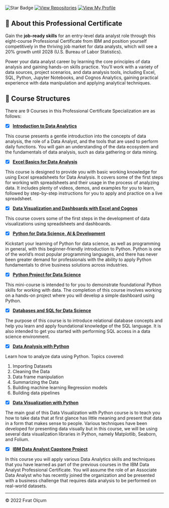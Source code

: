  ![Star Badge](https://img.shields.io/static/v1?label=%F0%9F%8C%9F&message=If%20Useful&style=style=flat&color=BC4E99)
 [![View Repositories](https://img.shields.io/badge/View-My_Repositories-blue?logo=GitHub)](https://github.com/firatolcum?tab=repositories)
[![View My Profile](https://img.shields.io/badge/View-My_Profile-green?logo=GitHub)](https://github.com/firatolcum) 

## 📣 About this Professional Certificate
Gain the **job-ready skills** for an entry-level data analyst role through this eight-course Professional Certificate from IBM and position yourself competitively in the thriving job market for data analysts, which will see a 20% growth until 2028 (U.S. Bureau of Labor Statistics).

Power your data analyst career by learning the core principles of data analysis and gaining hands-on skills practice. You’ll work with a variety of data sources, project scenarios, and data analysis tools, including Excel, SQL, Python, Jupyter Notebooks, and Cognos Analytics, gaining practical experience with data manipulation and applying analytical techniques.


## 📂 Course Structures

There are 9 Courses in this Professional Certificate Specialization are as follows:


- [x] [__Introduction to Data Analytics__](https://github.com/firatolcum/IBM_Data_Analyst_Professional_Certificate_Course/blob/master/07-Certificates/01-Introduction%20to%20Data%20Analytics.jpg)


This course presents a gentle introduction into the concepts of data analysis, the role of a Data Analyst, and the tools that are used to perform daily functions. You will gain an understanding of the data ecosystem and the fundamentals of data analysis, such as data gathering or data mining.


- [x] [__Excel Basics for Data Analysis__](https://github.com/firatolcum/IBM_Data_Analyst_Professional_Certificate_Course/blob/master/07-Certificates/02-Excel%20Basics%20for%20Data%20Analysis.jpg)

This course is designed to provide you with basic working knowledge for using Excel spreadsheets for Data Analysis. It covers some of the first steps for working with spreadsheets and their usage in the process of analyzing data.  It includes plenty of videos, demos, and examples for you to learn, followed by step-by-step instructions for you to apply and practice on a live spreadsheet.



- [X] [__Data Visualization and Dashboards with Excel and Cognos__ ](https://github.com/firatolcum/IBM_Data_Analyst_Professional_Certificate_Course/blob/master/07-Certificates/03-Data%20Visualization%20and%20Dashboards%20with%20Excel%20and%20Cognos.jpg)

This course covers some of the first steps in the development of data visualizations using spreadsheets and dashboards. 


- [x] [__Python for Data Science, AI & Development__](https://github.com/firatolcum/IBM_Data_Analyst_Professional_Certificate_Course/blob/master/07-Certificates/04-Python%20for%20Data%20Science%2CAI%20and%20Depelopment.jpg)

Kickstart your learning of Python for data science, as well as programming in general, with this beginner-friendly introduction to Python. Python is one of the world’s most popular programming languages, and there has never been greater demand for professionals with the ability to apply Python fundamentals to drive business solutions across industries. 


- [X] [__Python Project for Data Science__](https://github.com/firatolcum/IBM_Data_Analyst_Professional_Certificate_Course/blob/master/07-Certificates/05-Python%20Project%20for%20Data%20Science.jpg)

This mini-course is intended to for you to demonstrate foundational Python skills for working with data. The completion of this course involves working on a hands-on project where you will develop a simple dashboard using Python.


- [x] [__Databases and SQL for Data Science__](https://github.com/firatolcum/IBM_Data_Analyst_Professional_Certificate_Course/blob/master/07-Certificates/06-Databases%20and%20SQL%20for%20Data%20Science%20with%20Python.jpg)

The purpose of this course is to introduce relational database concepts and help you learn and apply foundational knowledge of the SQL language. It is also intended to get you started with performing SQL access in a data science environment.  


- [x] [__Data Analysis with Python__](https://github.com/firatolcum/IBM_Data_Analyst_Professional_Certificate_Course/blob/master/07-Certificates/07-Data%20Analysis%20with%20Python.jpg)

Learn how to analyze data using Python. Topics covered:

1) Importing Datasets
2) Cleaning the Data
3) Data frame manipulation
4) Summarizing the Data
5) Building machine learning Regression models
6) Building data pipelines


- [x] [__Data Visualization with Python__](https://github.com/firatolcum/IBM_Data_Analyst_Professional_Certificate_Course/blob/master/07-Certificates/08-Data%20Visualization%20with%20Python.jpg)

The main goal of this Data Visualization with Python course is to teach you how to take data that at first glance has little meaning and present that data in a form that makes sense to people. Various techniques have been developed for presenting data visually but in this course, we will be using several data visualization libraries in Python, namely Matplotlib, Seaborn, and Folium.


- [x] [__IBM Data Analyst Capstone Project__](https://github.com/firatolcum/IBM_Data_Analyst_Professional_Certificate_Course/blob/master/07-Certificates/09-IBM%20Data%20Analyst%20Capstone%20Project.jpg)

In this course you will apply various Data Analytics skills and techniques that you have learned as part of the previous courses in the IBM Data Analyst Professional Certificate. You will assume the role of an Associate Data Analyst who has recently joined the organization and be presented with a business challenge that requires data analysis to be performed on real-world datasets. 

---
<p>&copy; 2022 Fırat Olçum </p>
